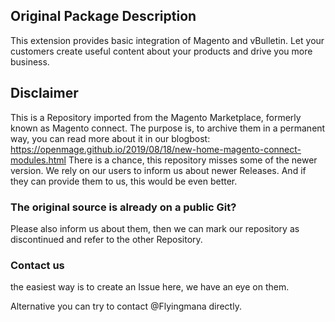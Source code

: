 ## Original Package Description

This extension provides basic integration of Magento and vBulletin. Let your customers create useful content about your products and drive you more business.


## Disclaimer

This is a Repository imported from the Magento Marketplace, formerly known as Magento connect.
The purpose is, to archive them in a permanent way, you can read more about it in our blogbost: https://openmage.github.io/2019/08/18/new-home-magento-connect-modules.html
There is a chance, this repository misses some of the newer version.
We rely on our users to inform us about newer Releases. And if they can provide them to us, this would be even better.

### The original source is already on a public Git?

Please also inform us about them, then we can mark our repository as discontinued and refer to the other Repository.

### Contact us

the easiest way is to create an Issue here, we have an eye on them.

Alternative you can try to contact @Flyingmana directly.
 

